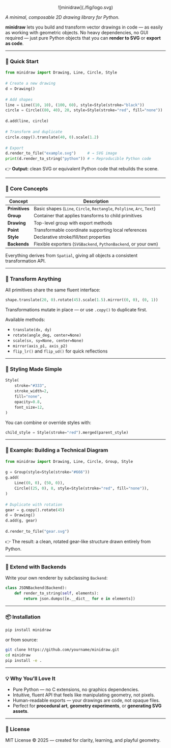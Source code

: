 
<p align="center">
![minidraw](./fig/logo.svg)
</p>

*A minimal, composable 2D drawing library for Python.*

**minidraw** lets you build and transform vector drawings in code — as easily as working with geometric objects.
No heavy dependencies, no GUI required — just pure Python objects that you can **render to SVG** or **export as code**.

---

### 🚀 Quick Start

```python
from minidraw import Drawing, Line, Circle, Style

# Create a new drawing
d = Drawing()

# Add shapes
line = Line((10, 10), (100, 60), style=Style(stroke="black"))
circle = Circle((80, 40), 20, style=Style(stroke="red", fill="none"))

d.add(line, circle)

# Transform and duplicate
circle.copy().translate(40, 0).scale(1.2)

# Export
d.render_to_file("example.svg")     # → SVG image
print(d.render_to_string("python")) # → Reproducible Python code
```

👉 **Output:** clean SVG or equivalent Python code that rebuilds the scene.

---

### 🧠 Core Concepts

| Concept        | Description                                                             |
| -------------- | ----------------------------------------------------------------------- |
| **Primitives** | Basic shapes (`Line`, `Circle`, `Rectangle`, `Polyline`, `Arc`, `Text`) |
| **Group**      | Container that applies transforms to child primitives                   |
| **Drawing**    | Top-level group with export methods                                     |
| **Point**      | Transformable coordinate supporting local references                    |
| **Style**      | Declarative stroke/fill/text properties                                 |
| **Backends**   | Flexible exporters (`SVGBackend`, `PythonBackend`, or your own)         |

Everything derives from `Spatial`, giving all objects a consistent transformation API.

---

### 🔄 Transform Anything

All primitives share the same fluent interface:

```python
shape.translate(20, 0).rotate(45).scale(1.5).mirror((0, 0), (0, 1))
```

Transformations mutate in place — or use `.copy()` to duplicate first.

Available methods:

* `translate(dx, dy)`
* `rotate(angle_deg, center=None)`
* `scale(sx, sy=None, center=None)`
* `mirror(axis_p1, axis_p2)`
* `flip_lr()` and `flip_ud()` for quick reflections

---

### 🎨 Styling Made Simple

```python
Style(
    stroke="#333",
    stroke_width=2,
    fill="none",
    opacity=0.8,
    font_size=12,
)
```

You can combine or override styles with:

```python
child_style = Style(stroke="red").merged(parent_style)
```

---

### 🧹 Example: Building a Technical Diagram

```python
from minidraw import Drawing, Line, Circle, Group, Style

g = Group(style=Style(stroke="#666"))
g.add(
    Line((0, 0), (50, 0)),
    Circle((25, 0), 8, style=Style(stroke="red", fill="none")),
)

# Duplicate with rotation
gear = g.copy().rotate(45)
d = Drawing()
d.add(g, gear)

d.render_to_file("gear.svg")
```

👉 The result: a clean, rotated gear-like structure drawn entirely from Python.

---

### 🧰 Extend with Backends

Write your own renderer by subclassing `Backend`:

```python
class JSONBackend(Backend):
    def render_to_string(self, elements):
        return json.dumps([e.__dict__ for e in elements])
```

---

### 📦 Installation

```bash
pip install minidraw
```

or from source:

```bash
git clone https://github.com/yourname/minidraw.git
cd minidraw
pip install -e .
```

---

### 💡 Why You’ll Love It

* Pure Python — no C extensions, no graphics dependencies.
* Intuitive, fluent API that feels like manipulating geometry, not pixels.
* Human-readable exports — your drawings are code, not opaque files.
* Perfect for **procedural art**, **geometry experiments**, or **generating SVG assets**.

---

### 🪪 License

MIT License © 2025 — created for clarity, learning, and playful geometry.
